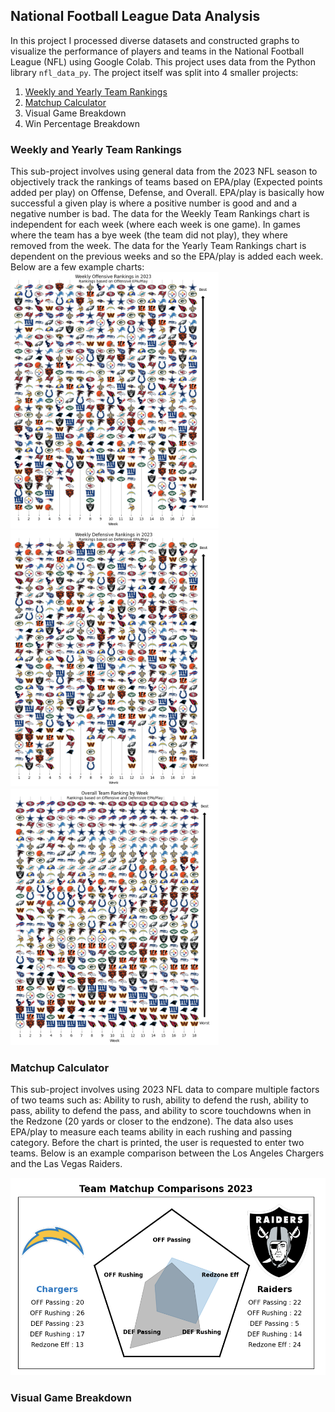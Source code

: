 ## National Football League Data Analysis
In this project I processed diverse datasets and constructed graphs to visualize the performance of players and teams in the National Football League (NFL) using Google Colab.
This project uses data from the Python library `nfl_data_py`.
The project itself was split into 4 smaller projects:
1. [Weekly and Yearly Team Rankings](weekly-and-yearly-team-rankings)
2. [Matchup Calculator](matchup_calculator)
3. Visual Game Breakdown
4. Win Percentage Breakdown  

### Weekly and Yearly Team Rankings
This sub-project involves using general data from the 2023 NFL season to objectively track the rankings of teams based on EPA/play (Expected points added per play) on Offense, Defense, and Overall.
EPA/play is basically how successful a given play is where a positive number is good and and a negative number is bad.
The data for the Weekly Team Rankings chart is independent for each week (where each week is one game). In games where the team has a bye week (the team did not play), they where removed from the week.
The data for the Yearly Team Rankings chart is dependent on the previous weeks and so the EPA/play is added each week.
Below are a few example charts:  
<img src="WeeklyOffensiveRankings.png" width="333">
<img src="WeeklyDefensiveRankings.png" width="333">
<img src="OverallTeamRankings.png" width="333">
  
### Matchup Calculator
This sub-project involves using 2023 NFL data to compare multiple factors of two teams such as: Ability to rush, ability to defend the rush, ability to pass, ability to defend the pass, and ability to score touchdowns when in the Redzone (20 yards or closer to the endzone). The data also uses EPA/play to measure each teams ability in each rushing and passing category. Before the chart is printed, the user is requested to enter two teams. Below is an example comparison between the Los Angeles Chargers and the Las Vegas Raiders.
<p align="center">
  <img src="TeamMatchupCalc.png" width="600"/>
</p>
  
### Visual Game Breakdown


 
